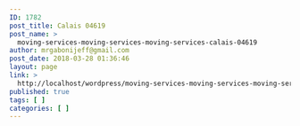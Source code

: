 ```yaml
---
ID: 1782
post_title: Calais 04619
post_name: >
  moving-services-moving-services-moving-services-calais-04619
author: mrgabonijeff@gmail.com
post_date: 2018-03-28 01:36:46
layout: page
link: >
  http://localhost/wordpress/moving-services-moving-services-moving-services-calais-04619/
published: true
tags: [ ]
categories: [ ]
---
```

